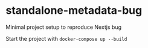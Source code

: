 # standalone-metadata-bug
Minimal project setup to reproduce Nextjs bug

Start the project with `docker-compose up --build`

